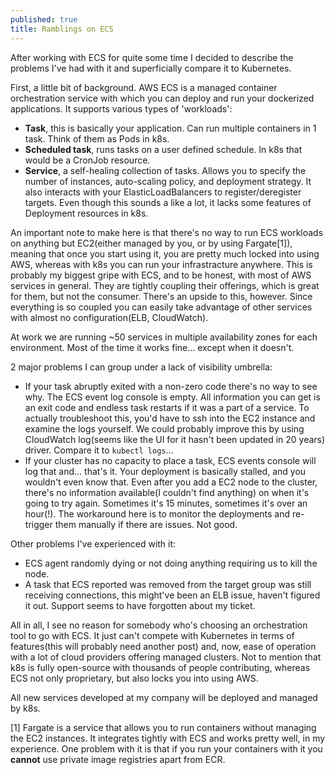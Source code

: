 ```yaml
---
published: true
title: Ramblings on ECS
---
```

After working with ECS for quite some time I decided to describe the problems I've had with it and superficially compare it to Kubernetes.

First, a little bit of background. AWS ECS is a managed container orchestration service with which you can deploy and run your dockerized applications. It supports various types of 'workloads':

- **Task**, this is basically your application. Can run multiple containers in 1 task. Think of them as Pods in k8s.
- **Scheduled task**, runs tasks on a user defined schedule. In k8s that would be a CronJob resource.
- **Service**, a self-healing collection of tasks. Allows you to specify the number of instances, auto-scaling policy, and deployment strategy. It also interacts with your ElasticLoadBalancers to register/deregister targets. Even though this sounds a like a lot, it lacks some features of Deployment resources in k8s.

An important note to make here is that there's no way to run ECS workloads on anything but EC2(either managed by you, or by using Fargate[1]), meaning that once you start using it, you are pretty much locked into using AWS, whereas with k8s you can run your infrastracture anywhere. This is probably my biggest gripe with ECS, and to be honest, with most of AWS services in general. They are tightly coupling their offerings, which is great for them, but not the consumer. There's an upside to this, however. Since everything is so coupled you can easily take advantage of other services with almost no configuration(ELB, CloudWatch).


At work we are running  ~50 services in multiple availability zones for each environment. Most of the time it works fine... except when it doesn't.

2 major problems I can group under a lack of visibility umbrella:
- If your task abruptly exited with a non-zero code there's no way to see why. The ECS event log console is empty. All information you can get is an exit code and endless task restarts if it was a part of a service. To actually troubleshoot this, you'd have to ssh into the EC2 instance and examine the logs yourself. We could probably improve this by using CloudWatch log(seems like the UI for it hasn't been updated in 20 years) driver. Compare it to `kubectl logs`...
- If your cluster has no capacity to place a task, ECS events console will log that and... that's it. Your deployment is basically stalled, and you wouldn't even know that. Even after you add a EC2 node to the cluster, there's no information available(I couldn't find anything) on when it's going to try again. Sometimes it's 15 minutes, sometimes it's over an hour(!). The workaround here is to monitor the deployments and re-trigger them manually if there are issues. Not good.

Other problems I've experienced with it:
- ECS agent randomly dying or not doing anything requiring us to kill the node.
- A task that ECS reported was removed from the target group was still receiving connections, this might've been an ELB issue, haven't figured it out. Support seems to have forgotten about my ticket.

All in all, I see no reason for somebody who's choosing an orchestration tool to go with ECS. It just can't compete with Kubernetes in terms of features(this will probably need another post) and, now, ease of operation with a lot of cloud providers offering managed clusters. Not to mention that k8s is fully open-source with thousands of people contributing, whereas ECS not only proprietary, but also locks you into using AWS.


All new services developed at my company will be deployed and managed by k8s.


[1] Fargate is a service that allows you to run containers without managing the EC2 instances. It integrates tightly with ECS and works pretty well, in my experience. One problem with it is that if you run your containers with it you **cannot** use private image registries apart from ECR.
